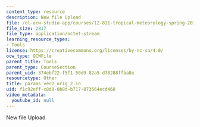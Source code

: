 ```yaml
---
content_type: resource
description: New file Upload
file: /ol-ocw-studio-app/courses/12-811-tropical-meteorology-spring-2011/f1c92effc8d80b8db717073564ecd468_params_ver2_orig_2.in
file_size: 2817
file_type: application/octet-stream
learning_resource_types:
- Tools
license: https://creativecommons.org/licenses/by-nc-sa/4.0/
ocw_type: OCWFile
parent_title: Tools
parent_type: CourseSection
parent_uid: 374ebf22-f5f1-50d9-82a5-d78288ffba8e
resourcetype: Other
title: params_ver2_orig_2.in
uid: f1c92eff-c8d8-0b8d-b717-073564ecd468
video_metadata:
  youtube_id: null
---
```

New file Upload